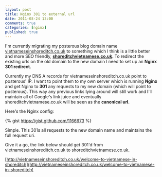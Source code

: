 ```yaml
---
layout: post
title: Nginx 301 to external url
date: 2011-08-24 13:00
comments: true
categories: [nginx]
published: true
---
```

I'm currently migrating my posterous blog domain name
[vietnameseinshoreditch.co.uk](vietnameseinshoreditch.co.uk) to something which I think is a little
better and more SEO friendly, **[shoreditchvietnamese.co.uk](shoreditchvietnamese.co.uk)**.  To
redirect the existing urls on the old domain to the new domain I need to set
up an **Nginx 301 redirect**.

Currently my DNS A records for vietnameseinshoreditch.co.uk point to
posterous' IP.  I want to point them to my own server which is running
**Nginx** and get Nginx to **301** any requests to my new domain (which will
point to posterous).  This way any previous links lying around will still work
and I'll maintain all of Google's link juice and eventually
shoreditchvietnamese.co.uk will be seen as the **canonical url**.

Here's the Nginx config:

{% gist https://gist.github.com/1166673 %}

Simple.  This 301s all requests to the new domain name and maintains the full
request uri.

Give it a go, the link below should get 301'd from
vietnameseinshoreditch.co.uk to shoreditchvietnamese.co.uk.

[http://vietnameseinshoreditch.co.uk/welcome-to-vietnamese-in-shoreditch](http://vietnameseinshoreditch.co.uk/welcome-to-vietnamese-in-shoreditch)
